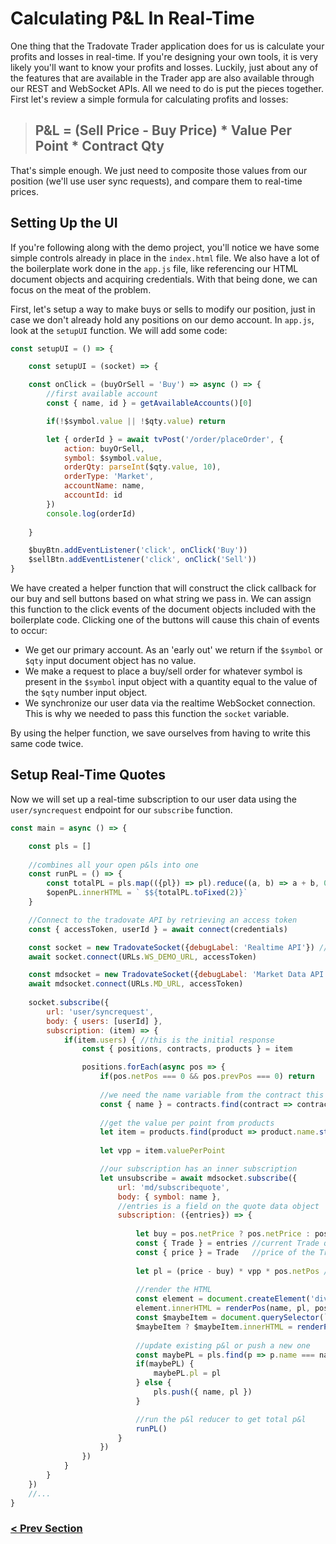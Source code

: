 # Calculating P&L In Real-Time
One thing that the Tradovate Trader application does for us is calculate your profits and losses in real-time. If you're designing your own tools,
it is very likely you'll want to know your profits and losses. Luckily, just about any of the features that are available in the Trader app are also
available through our REST and WebSocket APIs. All we need to do is put the pieces together. First let's review a simple formula for calculating profits and losses:

> ## P&L = (Sell Price - Buy Price) * Value Per Point * Contract Qty

That's simple enough. We just need to composite those values from our position (we'll use user sync requests), and compare them to real-time prices.

## Setting Up the UI
If you're following along with the demo project, you'll notice we have some simple controls already in place in the `index.html` file. We also have
a lot of the boilerplate work done in the `app.js` file, like referencing our HTML document objects and acquiring credentials. With that being done, we can focus on the meat of the problem.

First, let's setup a way to make buys or sells to modify our position, just in case we don't already hold any positions on our demo account. In `app.js`, look at the `setupUI` function. We will add some code:

```js
const setupUI = () => {

    const setupUI = (socket) => {

    const onClick = (buyOrSell = 'Buy') => async () => {
        //first available account
        const { name, id } = getAvailableAccounts()[0]

        if(!$symbol.value || !$qty.value) return

        let { orderId } = await tvPost('/order/placeOrder', {
            action: buyOrSell,
            symbol: $symbol.value,
            orderQty: parseInt($qty.value, 10),
            orderType: 'Market',
            accountName: name,
            accountId: id
        })
        console.log(orderId)
       
    }

    $buyBtn.addEventListener('click', onClick('Buy'))
    $sellBtn.addEventListener('click', onClick('Sell'))
}
```

We have created a helper function that will construct the click callback for our buy and sell buttons based on what string we pass in. We can assign this function to the click events of the document objects included with the boilerplate code. Clicking one of the buttons will cause this chain of events to occur:

- We get our primary account. As an 'early out' we return if the `$symbol` or `$qty` input document object has no value.
- We make a request to place a buy/sell order for whatever symbol is present in the `$symbol` input object with a quantity equal to the value of the `$qty` number input object. 
- We synchronize our user data via the realtime WebSocket connection. This is why we needed to pass this function the `socket` variable.

By using the helper function, we save ourselves from having to write this same code twice.

## Setup Real-Time Quotes
Now we will set up a real-time subscription to our user data using the `user/syncrequest` endpoint for our `subscribe` function.

```js
const main = async () => {     

    const pls = []
    
    //combines all your open p&ls into one 
    const runPL = () => {
        const totalPL = pls.map(({pl}) => pl).reduce((a, b) => a + b, 0)
        $openPL.innerHTML = ` $${totalPL.toFixed(2)}`
    }

    //Connect to the tradovate API by retrieving an access token
    const { accessToken, userId } = await connect(credentials)

    const socket = new TradovateSocket({debugLabel: 'Realtime API'}) //you can label your sockets for debugging
    await socket.connect(URLs.WS_DEMO_URL, accessToken)

    const mdsocket = new TradovateSocket({debugLabel: 'Market Data API'})
    await mdsocket.connect(URLs.MD_URL, accessToken)
    
    socket.subscribe({
        url: 'user/syncrequest',
        body: { users: [userId] },
        subscription: (item) => {
            if(item.users) { //this is the initial response
                const { positions, contracts, products } = item

                positions.forEach(async pos => {
                    if(pos.netPos === 0 && pos.prevPos === 0) return
            
                    //we need the name variable from the contract this position is related to
                    const { name } = contracts.find(contract => contract.id === pos.contractId)
            
                    //get the value per point from products
                    let item = products.find(product => product.name.startsWith(name))
                    
                    let vpp = item.valuePerPoint

                    //our subscription has an inner subscription
                    let unsubscribe = await mdsocket.subscribe({
                        url: 'md/subscribequote',
                        body: { symbol: name },
                        //entries is a field on the quote data object
                        subscription: ({entries}) => {                         
                            
                            let buy = pos.netPrice ? pos.netPrice : pos.prevPrice
                            const { Trade } = entries //current Trade quote
                            const { price } = Trade   //price of the Trade quote
                
                            let pl = (price - buy) * vpp * pos.netPos //our p&l formula
                            
                            //render the HTML
                            const element = document.createElement('div')
                            element.innerHTML = renderPos(name, pl, pos.netPos)
                            const $maybeItem = document.querySelector(`#position-list li[data-name="${name}"`)
                            $maybeItem ? $maybeItem.innerHTML = renderPos(name, pl, pos.netPos) : $posList.appendChild(element)
                
                            //update existing p&l or push a new one
                            const maybePL = pls.find(p => p.name === name)
                            if(maybePL) {
                                maybePL.pl = pl
                            } else {
                                pls.push({ name, pl })
                            }

                            //run the p&l reducer to get total p&l
                            runPL()                            
                        }
                    })                            
                })
            }
        }
    })
    //...
}
```

### [< Prev Section](https://github.com/tradovate/example-api-js/tree/main/tutorial/WebSockets/EX-11-Tick-Charts)

